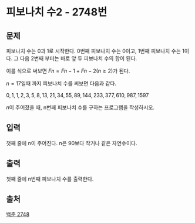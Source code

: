 <h1>피보나치 수2 - 2748번</h1>

<h2>문제</h2>

피보나치 수는 0과 1로 시작한다. 0번째 피보나치 수는 0이고, 1번째 피보나치 수는 1이다. 그 다음 2번째 부터는 바로 앞 두 피보나치 수의 합이 된다.

이를 식으로 써보면 $Fn = Fn-1 + Fn-2 (n ≥ 2)$가 된다.

$n=17$일때 까지 피보나치 수를 써보면 다음과 같다.

$0, 1, 1, 2, 3, 5, 8, 13, 21, 34, 55, 89, 144, 233, 377, 610, 987, 1597$

$n$이 주어졌을 때, n번째 피보나치 수를 구하는 프로그램을 작성하시오.

<h2>입력</h2>

첫째 줄에 n이 주어진다. n은 90보다 작거나 같은 자연수이다.

<h2>출력</h2>

첫째 줄에 n번째 피보나치 수를 출력한다.

<h2>출처</h2>

[백준 2748](https://www.acmicpc.net/problem/2748)
